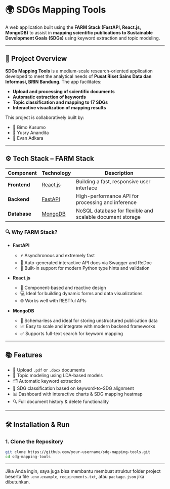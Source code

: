 # 🌍 SDGs Mapping Tools

A web application built using the **FARM Stack (FastAPI, React.js, MongoDB)** to assist in **mapping scientific publications to Sustainable Development Goals (SDGs)** using keyword extraction and topic modeling.

---

## 📌 Project Overview

**SDGs Mapping Tools** is a medium-scale research-oriented application developed to meet the analytical needs of **Pusat Riset Sains Data dan Informasi, BRIN Bandung**. The app facilitates:

- **Upload and processing of scientific documents**
- **Automatic extraction of keywords**
- **Topic classification and mapping to 17 SDGs**
- **Interactive visualization of mapping results**

This project is collaboratively built by:
- 👤 Bimo Kusumo  
- 👤 Yusry Anandita  
- 👤 Evan Adkara

---

## ⚙️ Tech Stack – FARM Stack

| Component | Technology  | Description |
|----------|--------------|-------------|
| **Frontend** | [React.js](https://reactjs.org/) | Building a fast, responsive user interface |
| **Backend** | [FastAPI](https://fastapi.tiangolo.com/) | High-performance API for processing and inference |
| **Database** | [MongoDB](https://www.mongodb.com/) | NoSQL database for flexible and scalable document storage |

### 🔍 Why FARM Stack?

- **FastAPI**
  - ⚡ Asynchronous and extremely fast
  - 🧪 Auto-generated interactive API docs via Swagger and ReDoc
  - 🔐 Built-in support for modern Python type hints and validation

- **React.js**
  - 🔁 Component-based and reactive design
  - 💻 Ideal for building dynamic forms and data visualizations
  - 🌐 Works well with RESTful APIs

- **MongoDB**
  - 📂 Schema-less and ideal for storing unstructured publication data
  - 📈 Easy to scale and integrate with modern backend frameworks
  - ✅ Supports full-text search for keyword mapping

---

## 📚 Features

- 📝 Upload `.pdf` or `.docx` documents
- 🧠 Topic modeling using LDA-based models
- 🗂️ Automatic keyword extraction
- 🎯 SDG classification based on keyword-to-SDG alignment
- 📊 Dashboard with interactive charts & SDG mapping heatmap
- 🔍 Full document history & delete functionality

---

## 🛠️ Installation & Run

### 1. Clone the Repository
```bash
git clone https://github.com/your-username/sdg-mapping-tools.git
cd sdg-mapping-tools

```
---

Jika Anda ingin, saya juga bisa membantu membuat struktur folder project beserta file `.env.example`, `requirements.txt`, atau `package.json` jika dibutuhkan.

